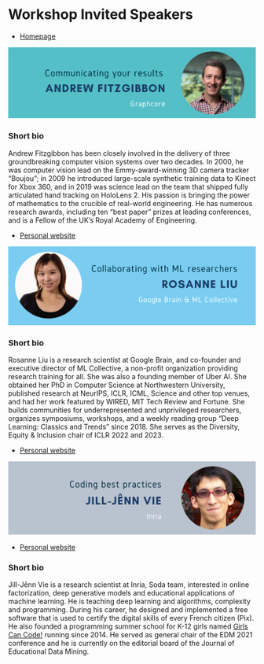 # Workshop Invited Speakers

* [Homepage](./)

<p align="center">
  <img src="imgs/AF_banner.PNG" width="750" />
</p>

### Short bio
Andrew Fitzgibbon has been closely involved in the delivery of three groundbreaking computer vision systems over two decades. In 2000, he was computer vision lead on the Emmy-award-winning 3D camera tracker “Boujou”; in 2009 he introduced large-scale synthetic training data to Kinect for Xbox 360, and in 2019 was science lead on the team that shipped fully articulated hand tracking on HoloLens 2. His passion is bringing the power of mathematics to the crucible of real-world engineering. He has numerous research awards, including ten “best paper” prizes at leading conferences, and is a Fellow of the UK’s Royal Academy of Engineering.

* [Personal website](https://www.fitzgibbon.ie/)


<p align="center">
  <img src="imgs/RL_banner.PNG" width="750" />
</p>

### Short bio
Rosanne Liu is a research scientist at Google Brain, and co-founder and executive director of ML Collective, a non-profit organization providing research training for all. She was also a founding member of Uber AI. She obtained her PhD in Computer Science at Northwestern University, published research at NeurIPS, ICLR, ICML, Science and other top venues, and had her work featured by WIRED, MIT Tech Review and Fortune. She builds communities for underrepresented and unprivileged researchers, organizes symposiums, workshops, and a weekly reading group “Deep Learning: Classics and Trends” since 2018. She serves as the Diversity, Equity & Inclusion chair of ICLR 2022 and 2023.

* [Personal website](https://rosanneliu.com/)


<p align="center">
  <img src="imgs/JJV_banner.PNG" width="750" />
</p>

* [Personal website](https://jjv.ie/)
### Short bio
Jill-Jênn Vie is a research scientist at Inria, Soda team, interested in online factorization, deep generative models and educational applications of machine learning. He is teaching deep learning and algorithms, complexity and programming. During his career, he designed and implemented a free software that is used to certify the digital skills of every French citizen (Pix). He also founded a programming summer school for K-12 girls named [Girls Can Code!](https://girlscancode.fr/) running since 2014. He served as general chair of the EDM 2021 conference and he is currently on the editorial board of the Journal of Educational Data Mining.
